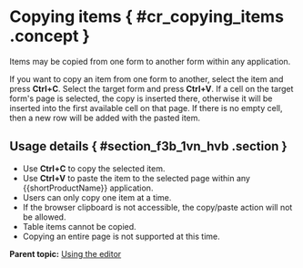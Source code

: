 # Copying items { #cr_copying_items .concept }

Items may be copied from one form to another form within any application.

If you want to copy an item from one form to another, select the item and press **Ctrl+C**. Select the target form and press **Ctrl+V**. If a cell on the target form's page is selected, the copy is inserted there, otherwise it will be inserted into the first available cell on that page. If there is no empty cell, then a new row will be added with the pasted item.


## Usage details { #section_f3b_1vn_hvb .section }

-   Use **Ctrl+C** to copy the selected item.
-   Use **Ctrl+V** to paste the item to the selected page within any {{shortProductName}} application.
-   Users can only copy one item at a time.
-   If the browser clipboard is not accessible, the copy/paste action will not be allowed.
-   Table items cannot be copied.
-   Copying an entire page is not supported at this time.

**Parent topic:** [Using the editor](cr_using_the_editor_toc.md)


